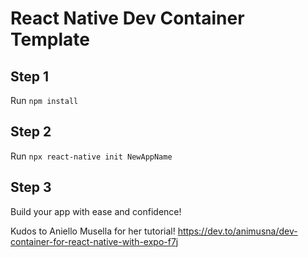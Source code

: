 # React Native Dev Container Template

## Step 1
Run `npm install`

## Step 2
Run `npx react-native init NewAppName`

## Step 3
Build your app with ease and confidence!


Kudos to Aniello Musella for her tutorial!
https://dev.to/animusna/dev-container-for-react-native-with-expo-f7j
